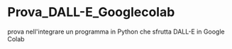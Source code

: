 # Prova_DALL-E_Googlecolab
prova nell'integrare un programma in Python che sfrutta DALL-E in Google Colab
